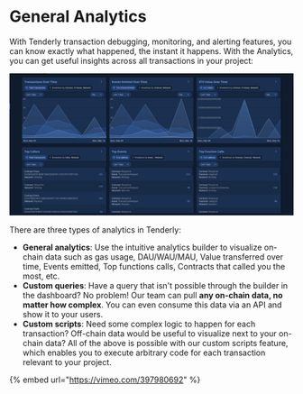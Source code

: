 # General Analytics

With Tenderly transaction debugging, monitoring, and alerting features, you can know exactly what happened, the instant it happens. With the Analytics, you can get useful insights across all transactions in your project:

![](../.gitbook/assets/image%20%2830%29.png)



There are three types of analytics in Tenderly:

* **General analytics**: Use the intuitive analytics builder to visualize on-chain data such as gas usage, DAU/WAU/MAU, Value transferred over time, Events emitted, Top functions calls, Contracts that called you the most, etc. 
* **Custom queries**: Have a query that isn't possible through the builder in the dashboard? No problem! Our team can pull **any on-chain data, no matter how complex**. You can even consume this data via an API and show it to your users. 
* **Custom scripts**: Need some complex logic to happen for each transaction? Off-chain data would be useful to visualize next to your on-chain data? All of the above is possible with our custom scripts feature, which enables you to execute arbitrary code for each transaction relevant to your project.

{% embed url="https://vimeo.com/397980692" %}

